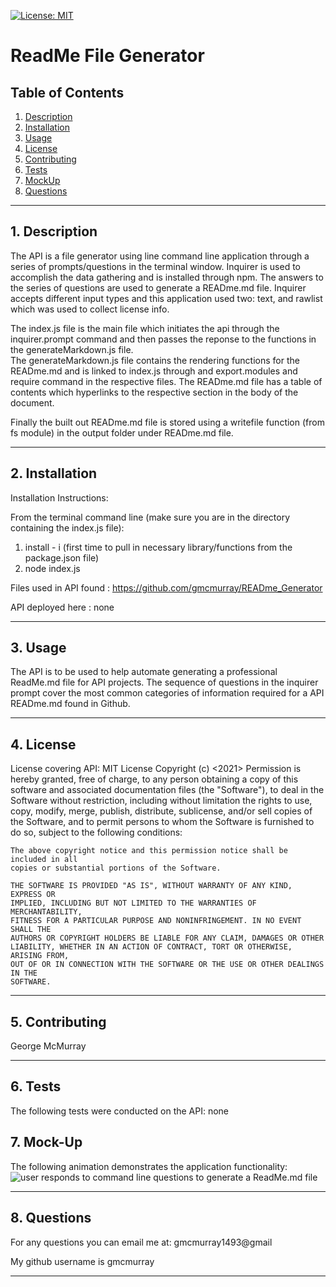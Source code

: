 [![License: MIT](https://img.shields.io/badge/License-MIT-yellow.svg)](https://opensource.org/licenses/MIT)
# ReadMe File Generator 

## Table of Contents
1.  [Description](#descrip) 
2. [Installation](#install)
3. [Usage](#usage)
4. [License](#lic)
5. [Contributing](#contri)
6. [Tests](#test)
7. [MockUp](#mockup)
8. [Questions](#quest)

---------------------------------------
## 1. Description <a id="descrip"> </a>
The API is a file generator using line command line application through a
series of prompts/questions in the terminal window.  Inquirer is used to
accomplish the data gathering and is installed through npm.  The answers to
the series of questions are used to generate a READme.md file.
Inquirer accepts different input types and this application used two: text,
and rawlist which was used to collect license info.  

The index.js file is the main file which initiates the api through the inquirer.prompt
command and then passes the reponse to the functions in the generateMarkdown.js file.  
The generateMarkdown.js file contains the rendering functions for the READme.md and 
is linked to index.js through and export.modules and require command in the respective files.  The READme.md file has a table of contents which hyperlinks to the respective
section in the body of the document.

Finally the built out READme.md file is stored using a writefile function (from fs module) 
in the output folder under READme.md file.


----------------------------------------------

## 2. Installation <a id="install"></a>
Installation Instructions: 

From the terminal command line (make sure you are in the directory containing the index.js file): 
1) install - i  (first time to pull in necessary library/functions from the package.json file)
2) node  index.js  

Files used in API found : https://github.com/gmcmurray/READme_Generator 

API deployed here : none

-------------------------------------------------

## 3. Usage <a id="usage"></a>
The API is  to be used to help automate generating
a professional ReadMe.md file for API projects.  The
sequence of questions in the inquirer prompt cover the
most common categories of information required for a API
READme.md found in Github.

-----------------------------------------------------

## 4. License <a id="lic"></a>

License covering API:
MIT License
    Copyright (c) <2021> <George McMurray>
    Permission is hereby granted, free of charge, to any person obtaining a copy
    of this software and associated documentation files (the "Software"), to deal
    in the Software without restriction, including without limitation the rights
    to use, copy, modify, merge, publish, distribute, sublicense, and/or sell
    copies of the Software, and to permit persons to whom the Software is
    furnished to do so, subject to the following conditions:
    
    The above copyright notice and this permission notice shall be included in all
    copies or substantial portions of the Software.
    
    THE SOFTWARE IS PROVIDED "AS IS", WITHOUT WARRANTY OF ANY KIND, EXPRESS OR
    IMPLIED, INCLUDING BUT NOT LIMITED TO THE WARRANTIES OF MERCHANTABILITY,
    FITNESS FOR A PARTICULAR PURPOSE AND NONINFRINGEMENT. IN NO EVENT SHALL THE
    AUTHORS OR COPYRIGHT HOLDERS BE LIABLE FOR ANY CLAIM, DAMAGES OR OTHER
    LIABILITY, WHETHER IN AN ACTION OF CONTRACT, TORT OR OTHERWISE, ARISING FROM,
    OUT OF OR IN CONNECTION WITH THE SOFTWARE OR THE USE OR OTHER DEALINGS IN THE
    SOFTWARE.

----------------------------------------------

## 5. Contributing <a id="contri"></a>

George McMurray

-------------------------------------------------

## 6. Tests <a id="test"></a>
The following tests were conducted on the API:
none

## 7. Mock-Up <a id="mockup"></a>

The following animation demonstrates the application functionality:
![user responds to command line questions to generate a ReadMe.md file](./Develop/utils/ReadMeFileGenerator.gif)

---------------------------------------

## 8.  Questions <a id="quest"></a>
For any questions you can email me at:
gmcmurray1493@gmail

My github username is gmcmurray

---------------------------------